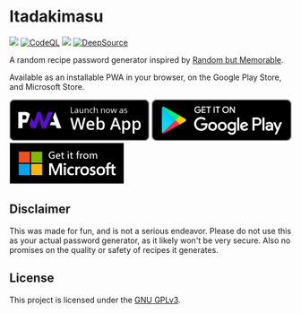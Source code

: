 # Itadakimasu

<a href="https://app.netlify.com/sites/itadakimasu/deploys"><img src="https://api.netlify.com/api/v1/badges/c7cc711d-2e4f-47e9-817e-005e91c19417/deploy-status"/></a>
[![CodeQL](https://github.com/AnalogCyan/itadakimasu/actions/workflows/codeql-analysis.yml/badge.svg)](https://github.com/AnalogCyan/itadakimasu/actions/workflows/codeql-analysis.yml)
<a href="https://www.codacy.com/gh/AnalogCyan/itadakimasu/dashboard?utm_source=github.com&amp;utm_medium=referral&amp;utm_content=AnalogCyan/itadakimasu&amp;utm_campaign=Badge_Grade"><img src="https://app.codacy.com/project/badge/Grade/e2074797518945bd9524cc444c402b28"/></a>
[![DeepSource](https://deepsource.io/gh/AnalogCyan/itadakimasu.svg/?label=active+issues&show_trend=true&token=RioSb7HNxccrE4xMqQO7Jp_i)](https://deepsource.io/gh/AnalogCyan/itadakimasu/?ref=repository-badge)

A random recipe password generator inspired by [Random but Memorable](https://randombutmemorable.simplecast.com/episodes/nice-security-hollywood-terror-VPL7w0_R).

Available as an installable PWA in your browser, on the Google Play Store, and Microsoft Store.

[![](./Assets/pwa-badge.png)](https://itadakimasu.app) [![](./Assets/google-play-badge.png)](https://play.google.com/store/apps/details?id=app.itadakimasu.twa) [![](./Assets/microsoft-store-badge.png)](https://install.itadakimasu.app/windows/)

## Disclaimer

This was made for fun, and is not a serious endeavor. Please do not use this as your actual password generator, as it likely won't be very secure. Also no promises on the quality or safety of recipes it generates.

## License

This project is licensed under the [GNU GPLv3](./LICENSE).
